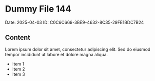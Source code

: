# Dummy File 144

Date: 2025-04-03
ID: C0C6C669-3BE9-4632-8C35-29FE1BDC7B24

## Content

Lorem ipsum dolor sit amet, consectetur adipiscing elit.
Sed do eiusmod tempor incididunt ut labore et dolore magna aliqua.

* Item 1
* Item 2
* Item 3
